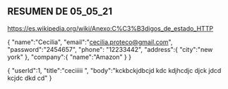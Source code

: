 ## RESUMEN DE 05_05_21
https://es.wikipedia.org/wiki/Anexo:C%C3%B3digos_de_estado_HTTP  

{
    "name":"Cecilia",
    "email":"cecilia.proteco@gmail.com",
    "password":"2454657",
    "phone": "12233442",
    "address":{
        "city":"new york"
    },
    "company":{
        "name":"Amazon"
    }
}

{
    "userId":1,
    "title":"ceciiiii ",
    "body":"kckbckjdbcjd kdc kdjhcdjc djck jdcd kcjdc dkd cd"
}